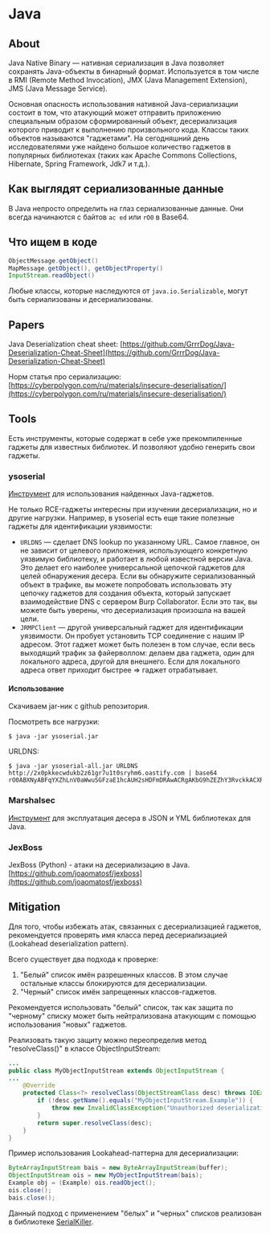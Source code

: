# Java

## About

Java Native Binary — нативная сериализация в Java позволяет сохранять Java-объекты в бинарный формат. Используется в том числе в RMI (Remote Method Invocation), JMX (Java Management Extension), JMS (Java Message Service).

Основная опасность использования нативной Java-сериализации состоит в том, что атакующий может отправить приложению специальным образом сформированный объект, десериализация которого приводит к выполнению произвольного кода. Классы таких объектов называются "гаджетами". На сегодняшний день исследователями уже найдено большое количество гаджетов в популярных библиотеках (таких как Apache Commons Collections, Hibernate, Spring Framework, Jdk7 и т.д.).

## Как выглядят сериализованные данные

В Java непросто определить на глаз сериализованные данные. Они всегда начинаются с байтов `ac ed` или `rO0` в Base64.

## Что ищем в коде

```java
ObjectMessage.getObject()
MapMessage.getObject(), getObjectProperty()
InputStream.readObject()
```

Любые классы, которые наследуются от `java.io.Serializable`, могут быть сериализованы и десериализованы.

## Papers

Java Deserialization cheat sheet: [https://github.com/GrrrDog/Java-Deserialization-Cheat-Sheet](https://github.com/GrrrDog/Java-Deserialization-Cheat-Sheet)

Норм статья про сериализацию: [https://cyberpolygon.com/ru/materials/insecure-deserialisation/](https://cyberpolygon.com/ru/materials/insecure-deserialisation/)

## Tools

Есть инструменты, которые содержат в себе уже прекомпиленные гаджеты для известных библиотек. И позволяют удобно генерить свои гаджеты.

### ysoserial

[Инструмент](https://github.com/frohoff/ysoserial) для использования найденных Java-гаджетов.

Не только RCE-гаджеты интересны при изучении десериализации, но и другие нагрузки. Например, в ysoserial есть еще такие полезные гаджеты для идентификации уязвимости:

* `URLDNS` — сделает DNS lookup по указанному URL. Самое главное, он не зависит от целевого приложения, использующего конкретную уязвимую библиотеку, и работает в любой известной версии Java. Это делает его наиболее универсальной цепочкой гаджетов для целей обнаружения десера. Если вы обнаружите сериализованный объект в трафике, вы можете попробовать использовать эту цепочку гаджетов для создания объекта, который запускает взаимодействие DNS с сервером Burp Collaborator. Если это так, вы можете быть уверены, что десериализация произошла на вашей цели.
* `JRMPClient` — другой универсальный гаджет для идентификации уязвимости. Он пробует установить TCP соединение с нашим IP адресом. Этот гаджет может быть полезен в том случае, если весь выходящий трафик за файерволлом: делаем два гаджета, один для локального адреса, другой для внешнего. Если для локального адреса ответ приходит быстрее => гаджет отрабатывает.

#### Использование

Скачиваем jar-ник с github репозитория.

Посмотреть все нагрузки:

```
$ java -jar ysoserial.jar
```

URLDNS:

```
$ java -jar ysoserial-all.jar URLDNS http://2x0pkkecwdukb2z61gr7u1t0sryhm6.oastify.com | base64
rO0ABXNyABFqYXZhLnV0aWwuSGFzaE1hcAUH2sHDFmDRAwACRgAKbG9hZEZhY3RvckkACXRocmVzaG9sZHhwP0AAAAAAAAx3CAAAABAAAAABc3IADGphdmEubmV0LlVSTJYlNzYa/ORyAwAHSQAIaGFzaENvZGVJAARwb3J0TAAJYXV0aG9yaXR5dAASTGphdmEvbGFuZy9TdHJpbmc7TAAEZmlsZXEAfgADTAAEaG9zdHEAfgADTAAIcHJvdG9jb2xxAH4AA0wAA3JlZnEAfgADeHD//////////3QAKjJ4MHBra2Vjd2R1a2IyejYxZ3I3dTF0MHNyeWhtNi5vYXN0aWZ5LmNvbXQAAHEAfgAFdAAEaHR0cHB4dAAxaHR0cDovLzJ4MHBra2Vjd2R1a2IyejYxZ3I3dTF0MHNyeWhtNi5vYXN0aWZ5LmNvbXg=
```

### Marshalsec

[Инструмент](https://github.com/mbechler/marshalsec) для эксплуатация десера в JSON и YML библиотеках для Java.

### JexBoss

JexBoss (Python) - атаки на десериализацию в Java.  [https://github.com/joaomatosf/jexboss](https://github.com/joaomatosf/jexboss)

## Mitigation

Для того, чтобы избежать атак, связанных с десериализацией гаджетов, рекомендуется проверять имя класса перед десериализацией (Lookahead deserialization pattern).

Всего существует два подхода к проверке:

1. "Белый" список имён разрешенных классов. В этом случае остальные классы блокируются для десериализации.
2. "Черный" список имён запрещенных классов-гаджетов.

Рекомендуется использовать "белый" список, так как защита по "черному" списку может быть нейтрализована атакующим с помощью использования "новых" гаджетов.

Реализовать такую защиту можно переопределив метод "resolveClass()" в классе ObjectInputStream:

```java
...
public class MyObjectInputStream extends ObjectInputStream {
...
    @Override
    protected Class<?> resolveClass(ObjectStreamClass desc) throws IOException, ClassNotFoundException {
        if (!desc.getName().equals("MyObjectInputStream.Example")) {
            throw new InvalidClassException("Unauthorized deserialization attempt", desc.getName());
        }
        return super.resolveClass(desc);
    }
}
```

Пример использования Lookahead-паттерна для десериализации:

```java
ByteArrayInputStream bais = new ByteArrayInputStream(buffer);
ObjectInputStream ois = new MyObjectInputStream(bais);
Example obj = (Example) ois.readObject();
ois.close();
bais.close();
```

Данный подход с применением "белых" и "черных" списков реализован в библиотеке [SerialKiller](https://github.com/ikkisoft/SerialKiller).
